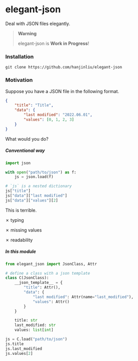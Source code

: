 # elegant-json

Deal with JSON files elegantly.

> **Warning**
>
> elegant-json is **Work in Progress**!

### Installation

```
git clone https://github.com/hanjinliu/elegant-json
```

### Motivation

Suppose you have a JSON file in the following format.

```json
{
    "title": "Title",
    "data": {
        "last modified": "2022.06.01",
        "values": [0, 1, 2, 3]
    }
}
```

What would you do?

##### Conventional way

```python
import json

with open("path/to/json") as f:
    js = json.load(f)

# `js` is a nested dictionary
js["title"]
js["data"]["last modified"]
js["data"]["values"][2]
```

This is terrible.

&cross; typing

&cross; missing values

&cross; readability

##### In this module

```python
from elegant_json import JsonClass, Attr

# define a class with a json template
class C(JsonClass):
    __json_template__ = {
        "title": Attr(),
        "data": {
            "last modified": Attr(name="last_modified"),
            "values": Attr()
        }
    }

    title: str
    last_modified: str
    values: list[int]

js = C.load("path/to/json")
js.title
js.last_modified
js.values[2]
```